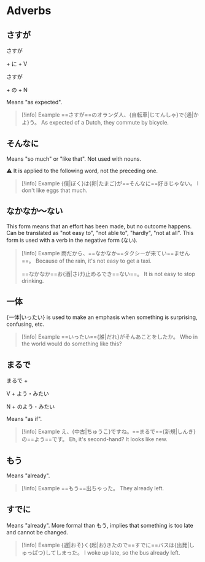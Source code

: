 # Adverbs

## さすが

<div class="usage">
<div class="">
	<p><span class="box">さすが</span></p>
</div>
	<p class="r">+ に + V</p>
</div>
<div class="usage">
<div class="">
	<p><span class="box">さすが</span></p>
</div>
	<p class="r">+ の + N</p>
</div>

Means "as expected".

> [!info] Example
> ==さすが==のオランダ人、{自転車|じてんしゃ}で{通|かよ}う。
> As expected of a Dutch, they commute by bicycle.

## そんなに

Means "so much" or "like that".
Not used with nouns.

⚠ It is applied to the following word, not the preceding one.

> [!info] Example
> {僕|ぼく}は{卵|たまご}が==そんなに==好きじゃない。
> I don't like eggs that much.

## なかなか～ない

This form means that an effort has been made, but no outcome happens. Can be translated as "not easy to", "not able to", "hardly", "not at all".
This form is used with a verb in the negative form (ない).

> [!info] Example
> 雨だから、==なかなか==タクシーが来てい==ません==。
> Because of the rain, it's not easy to get a taxi.
> 
> ==なかなか==お{酒|さけ}止めるでき==ない==。
> It is not easy to stop drinking.

## 一体

{一体|いったい} is used to make an emphasis when something is surprising, confusing, etc.

> [!info] Example
> ==いったい=={誰|だれ}がそんあことをしたか。
> Who in the world would do something like this?

## まるで

<div class="usage">
	<p class="iright">まるで + </p>
<div class="ileft">
	<p><span class="box">V + よう・みたい</span></p>
	<p><span class="box">N + のよう・みたい</span></p>
</div>
</div>

Means "as if".

> [!info] Example
> え、{中古|ちゅうこ}ですね。==まるで=={新規|しんき}の==よう==です。
> Eh, it's second-hand? It looks like new.

## もう

Means "already".

> [!info] Example
> ==もう==出ちゃった。
> They already left.

## すでに

Means "already". More formal than もう, implies that something is too late and cannot be changed.

> [!info] Example
> {遅|おそ}く{起|お}きたので==すでに==バスは{出発|しゅっぱつ}してしまった。
> I woke up late, so the bus already left.
